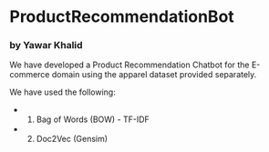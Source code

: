 # ProductRecommendationBot
### by Yawar Khalid

We have developed a Product Recommendation Chatbot for the E-commerce domain using the apparel dataset provided separately.

We have used the following: 
* 1) Bag of Words (BOW) - TF-IDF
* 2) Doc2Vec (Gensim) 
